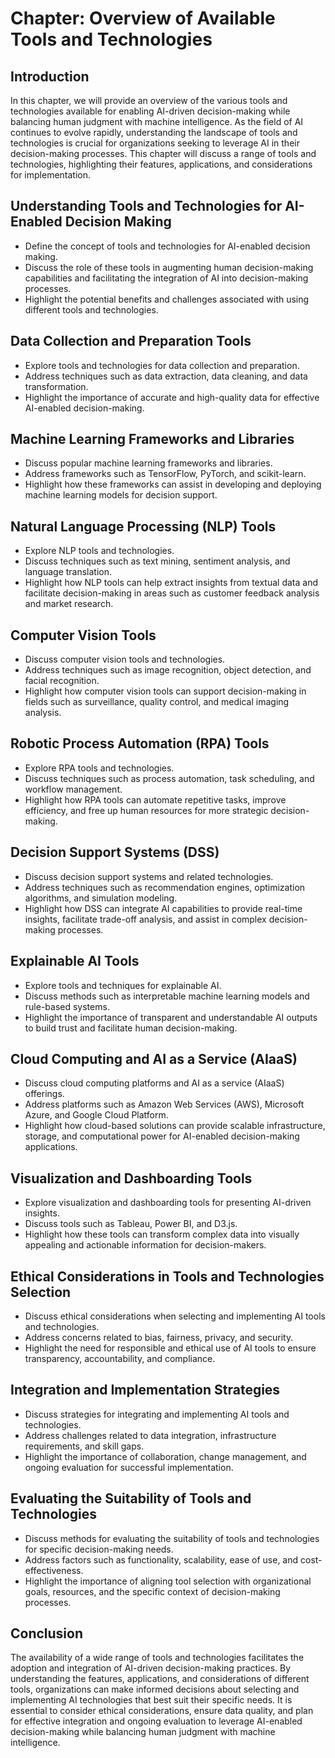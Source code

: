 Chapter: Overview of Available Tools and Technologies
=====================================================

Introduction
------------

In this chapter, we will provide an overview of the various tools and technologies available for enabling AI-driven decision-making while balancing human judgment with machine intelligence. As the field of AI continues to evolve rapidly, understanding the landscape of tools and technologies is crucial for organizations seeking to leverage AI in their decision-making processes. This chapter will discuss a range of tools and technologies, highlighting their features, applications, and considerations for implementation.

Understanding Tools and Technologies for AI-Enabled Decision Making
-------------------------------------------------------------------

* Define the concept of tools and technologies for AI-enabled decision making.
* Discuss the role of these tools in augmenting human decision-making capabilities and facilitating the integration of AI into decision-making processes.
* Highlight the potential benefits and challenges associated with using different tools and technologies.

Data Collection and Preparation Tools
-------------------------------------

* Explore tools and technologies for data collection and preparation.
* Address techniques such as data extraction, data cleaning, and data transformation.
* Highlight the importance of accurate and high-quality data for effective AI-enabled decision-making.

Machine Learning Frameworks and Libraries
-----------------------------------------

* Discuss popular machine learning frameworks and libraries.
* Address frameworks such as TensorFlow, PyTorch, and scikit-learn.
* Highlight how these frameworks can assist in developing and deploying machine learning models for decision support.

Natural Language Processing (NLP) Tools
---------------------------------------

* Explore NLP tools and technologies.
* Discuss techniques such as text mining, sentiment analysis, and language translation.
* Highlight how NLP tools can help extract insights from textual data and facilitate decision-making in areas such as customer feedback analysis and market research.

Computer Vision Tools
---------------------

* Discuss computer vision tools and technologies.
* Address techniques such as image recognition, object detection, and facial recognition.
* Highlight how computer vision tools can support decision-making in fields such as surveillance, quality control, and medical imaging analysis.

Robotic Process Automation (RPA) Tools
--------------------------------------

* Explore RPA tools and technologies.
* Discuss techniques such as process automation, task scheduling, and workflow management.
* Highlight how RPA tools can automate repetitive tasks, improve efficiency, and free up human resources for more strategic decision-making.

Decision Support Systems (DSS)
------------------------------

* Discuss decision support systems and related technologies.
* Address techniques such as recommendation engines, optimization algorithms, and simulation modeling.
* Highlight how DSS can integrate AI capabilities to provide real-time insights, facilitate trade-off analysis, and assist in complex decision-making processes.

Explainable AI Tools
--------------------

* Explore tools and techniques for explainable AI.
* Discuss methods such as interpretable machine learning models and rule-based systems.
* Highlight the importance of transparent and understandable AI outputs to build trust and facilitate human decision-making.

Cloud Computing and AI as a Service (AIaaS)
-------------------------------------------

* Discuss cloud computing platforms and AI as a service (AIaaS) offerings.
* Address platforms such as Amazon Web Services (AWS), Microsoft Azure, and Google Cloud Platform.
* Highlight how cloud-based solutions can provide scalable infrastructure, storage, and computational power for AI-enabled decision-making applications.

Visualization and Dashboarding Tools
------------------------------------

* Explore visualization and dashboarding tools for presenting AI-driven insights.
* Discuss tools such as Tableau, Power BI, and D3.js.
* Highlight how these tools can transform complex data into visually appealing and actionable information for decision-makers.

Ethical Considerations in Tools and Technologies Selection
----------------------------------------------------------

* Discuss ethical considerations when selecting and implementing AI tools and technologies.
* Address concerns related to bias, fairness, privacy, and security.
* Highlight the need for responsible and ethical use of AI tools to ensure transparency, accountability, and compliance.

Integration and Implementation Strategies
-----------------------------------------

* Discuss strategies for integrating and implementing AI tools and technologies.
* Address challenges related to data integration, infrastructure requirements, and skill gaps.
* Highlight the importance of collaboration, change management, and ongoing evaluation for successful implementation.

Evaluating the Suitability of Tools and Technologies
----------------------------------------------------

* Discuss methods for evaluating the suitability of tools and technologies for specific decision-making needs.
* Address factors such as functionality, scalability, ease of use, and cost-effectiveness.
* Highlight the importance of aligning tool selection with organizational goals, resources, and the specific context of decision-making processes.

Conclusion
----------

The availability of a wide range of tools and technologies facilitates the adoption and integration of AI-driven decision-making practices. By understanding the features, applications, and considerations of different tools, organizations can make informed decisions about selecting and implementing AI technologies that best suit their specific needs. It is essential to consider ethical considerations, ensure data quality, and plan for effective integration and ongoing evaluation to leverage AI-enabled decision-making while balancing human judgment with machine intelligence.
